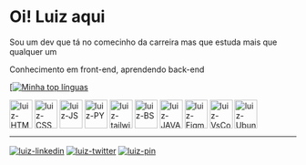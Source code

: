 <h1>Oi! Luiz aqui</h1>
<div>
  <p>Sou um dev que tá no comecinho da carreira mas que estuda mais que qualquer um</p>
  <p>Conhecimento em front-end, aprendendo back-end</p>
  <a href="https://github.com/LuizGabrielOp">

  [![Minha top línguas](https://github-readme-stats.vercel.app/api/top-langs/?username=luizgabrielop&theme=merko)
  </a>
</div>
<div>
  <img align="center" alt="luiz-HTML" height="50px" width="40px" src="https://cdn.jsdelivr.net/gh/devicons/devicon/icons/html5/html5-plain.svg">
  <img align="center" alt="luiz-CSS" height="50px" width="40px" src="https://cdn.jsdelivr.net/gh/devicons/devicon/icons/css3/css3-plain.svg"> 
  <img align="center" alt="luiz-JS" height="50px" width="40px" src="https://cdn.jsdelivr.net/gh/devicons/devicon/icons/javascript/javascript-plain.svg">
   <img align="center" alt="luiz-PY" height="50px" width="40px" src="https://cdn.jsdelivr.net/gh/devicons/devicon@latest/icons/python/python-original.svg"/>
   <img align="center" alt="luiz-tailwind" height="50px" width="40px" src="https://cdn.jsdelivr.net/gh/devicons/devicon@latest/icons/tailwindcss/tailwindcss-original.svg"/>
   <img align="center" alt="luiz-BS" height="50px" width="40px" src="https://cdn.jsdelivr.net/gh/devicons/devicon@latest/icons/bootstrap/bootstrap-original.svg"/>
   <img align="center" alt="luiz-JAVA" height="50px" width="40px" src="https://cdn.jsdelivr.net/gh/devicons/devicon@latest/icons/java/java-original.svg"/>
   <img align="center" alt="luiz-Figma" height="50px" width="40px" src="https://cdn.jsdelivr.net/gh/devicons/devicon@latest/icons/figma/figma-original.svg"/>
   <img align="center" alt="luiz-VsCode" height="50px" width="40px" src="https://cdn.jsdelivr.net/gh/devicons/devicon@latest/icons/vscode/vscode-original.svg"/>
   <img align="center" alt="luiz-Ubuntu" height="50px" width="40px" src="https://cdn.jsdelivr.net/gh/devicons/devicon@latest/icons/ubuntu/ubuntu-original.svg" />
</div>
<hr>
<div style="display: inline-block">
  <a href="https://www.linkedin.com/in/luizgabrielortegadiaspaiva-b849a420b/" target="_blank"><img align="center" alt="luiz-linkedin" src="https://img.shields.io/badge/LinkedIn-0077B5?style=for-the-badge&logo=linkedin&logoColor=white"></a>
  <a href="https://twitter.com/usraqua" target="_blank"><img align="center" alt="luiz-twitter" src="https://img.shields.io/badge/Twitter-1DA1F2?style=for-the-badge&logo=twitter&logoColor=white"></a>
  <a href="https://br.pinterest.com/omniscient696/" target="_blank"><img align="center" alt="luiz-pin" src="https://img.shields.io/badge/Pinterest-%23E60023.svg?&style=for-the-badge&logo=Pinterest&logoColor=white"></a>
</div>
